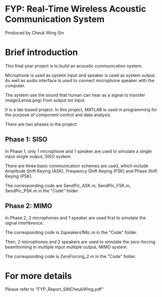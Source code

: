 # FYP: Real-Time Wireless Acoustic Communication System
Produced by Cheuk Wing Sin

# Brief introduction
This final year project is to build an acoustic communication system. 

Microphone is used as system input and speaker is used as system output. As well as audio interface is used to connect microphone speaker with the computer.

The system use the sound that human can hear as a signal to transfer image(Lenna.png) from output tot input.

It is a lab-based project. In this project, MATLAB is used in programming for the purpose of component control and data analysis. 

There are two phases in the project: 

## Phase 1: SISO 
In Phase 1, only 1 microphone and 1 speaker are used to simulate a single input single output, SISO system. 

There are three basic communication schemes are used, which include Amplitude Shift Keying (ASK), Frequency Shift Keying (FSK) and Phase Shift Keying (PSK).

The corresponding code are SendPic_ASK.m, SendPic_FSK.m, SendPic_PSK.m in the "Code" folder.

## Phase 2: MIMO
In Phase 2, 2 microphones and 1 speaker are used first to simulate the signal interference. 

The corresponding code is 2speakers1Mic.m in the "Code" folder.

Then, 2 microphones and 2 speakers are used to simulate the zero-forcing beamforming in multiple input multiple output, MIMO system.

The corresponding code is ZeroForcing_2.m in the "Code" folder.

# For more details
Please refer to "FYP_Report_SINCheukWing.pdf"
